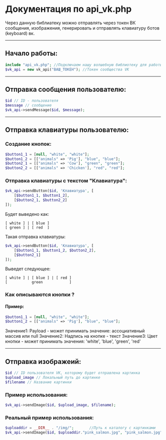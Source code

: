 # Документация по api_vk.php

Через данную библиатеку можно отправлять через токен ВК сообщения, изображения, генерировать и отправлять клавиатуру ботов (keyboard) вк.

****************************************
## Начало работы:
```php
include "api_vk.php"; //Подключаем нашу волшебную библиотеку для работы с api vk
$vk_api = new vk_api("ВАШ_ТОКЕН"); //Токен сообщества VK
```
******************************************
## Отправка сообщения пользователю:
```php
$id // ID - пользователя
$message // сообщение
$vk_api->sendMessage($id, $message);
```
*******************************************
## Отправка клавиатуры пользователю:

### Создание кнопок:
```php
$button1_1 = [null, "white", "white"];
$button1_2 = [["animals" => 'Pig'], "blue", "blue"];
$button2_1 = [["animals" => 'Cow'], "green", "green"];
$button2_2 = [["animals" => 'Chicken'], "red", "red"];
```
### Отправка клавиатуры с текстом "Клавиатура":
```php
$vk_api->sendButton($id, 'Клавиатура', [
	[$button1_1, $button1_2],
	[$button2_1, $button2_2]
]);
```
Будет выведено как:
```
[ white ] | [ blue ]
[ green ] | [ red  ]
```
Такая отправка клавиатуры:
```php
$vk_api->sendButton($id, 'Клавиатура', [
	[$button1_1, $button1_2, $button2_2],
	[$button2_1]
]);
```
Выведет следующее:
```
[ white ] | [ blue ] | [ red ]
[           green            ]
```
### Как описываются кнопки ?

#### Пример:
```php
$button1_1 = [null, "white", "white"];
$button1_2 = [["animals" => 'Pig'], "blue", "blue"];
```
Значение1: Payload - может принимать значение: ассоциативный массив или null
Значение2: Надпись на кнопке - текст
Значение3: Цвет кнопки - может принимать значения: 'white', 'blue', 'green', 'red'
********************************************************************************************
## Отправка изображеий:
```php
$id // ID пользователя VK, которому будет отправлена картинка
$upload_image // Локальный путь до картинке
$filename // Название картинки
```
### Пример использования:
```php
$vk_api->sendImage($id, $upload_image, $filename);
```
### Реальный пример использования:
```php
$uploaddir = __DIR__ . "/img/";       //Путь к каталогу с картинками
$vk_api->sendImage($id, $uploaddir."pink_salmon.jpg", "pink_salmon.jpg");
```
